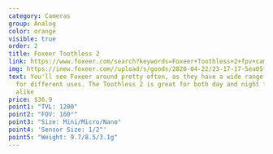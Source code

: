```yaml
---
category: Cameras
group: Analog
color: orange
visible: true
order: 2
title: Foxeer Toothless 2
link: https://www.foxeer.com/search?keywords=Foxeer+Toothless+2+fpv+camera+HDR
img: https://inew.foxeer.com//upload/s/goods/2020-04-22/23-17-17-5ea05ffdb7cbe.images.800x800.jpg
text: You'll see Foxeer around pretty often, as they have a wide range of cams
  for different uses. The Toothless 2 is great for both day and night flying
  alike
price: $36.9
point1: "TVL: 1200"
point2: "FOV: 160°"
point3: "Size: Mini/Micro/Nano"
point4: 'Sensor Size: 1/2"'
point5: "Weight: 9.7/8.5/3.1g"
---
```

